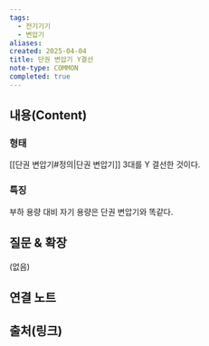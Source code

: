 ```yaml
---
tags:
  - 전기기기
  - 변압기
aliases: 
created: 2025-04-04
title: 단권 변압기 Y결선
note-type: COMMON
completed: true
---
```


## 내용(Content)

### 형태

[[단권 변압기#정의|단권 변압기]] 3대를 Y 결선한 것이다.

### 특징

부하 용량 대비 자기 용량은 단권 변압기와 똑같다.


## 질문 & 확장

(없음)

## 연결 노트

## 출처(링크)

